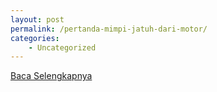 ```yaml
---
layout: post
permalink: /pertanda-mimpi-jatuh-dari-motor/
categories:
    - Uncategorized
---
```


[Baca Selengkapnya](/03)